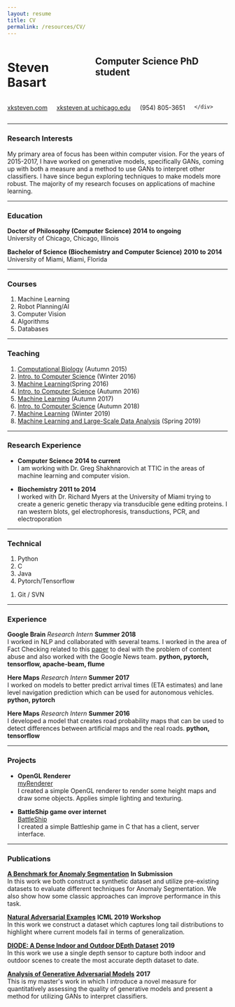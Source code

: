```yaml
---
layout: resume
title: CV
permalink: /resources/CV/
---
```


<div class="row">
	<div class="eight columns">
		<h1 class="my-heading1">Steven Basart </h1>
		<h2 class="my-heading2"> Computer Science PhD student </h2>
	</div>
	<div class="four columns">
		<p class="my-headingp"><a href="http://www.xksteven.com" >xksteven.com</a></p>
		<p class="my-headingp"><a href="mailto:xksteven@uchicago.edu"> xksteven at uchicago.edu</a></p>
		<p class="my-headinglastp">(954) 805-3651</p>

	</div>
</div>


------

### Research Interests

My primary area of focus has been within computer vision.  For the years of 2015-2017, I have worked on generative models, specifically GANs, coming up with both a measure and a method to use GANs to interpret other classifiers.  I have since begun exploring techniques to make models more robust. The majority of my research focuses on applications of machine learning.  


------

### Education

**Doctor of Philosophy (Computer Science)** __2014 to ongoing__  
	University of Chicago, Chicago, Illinois

**Bachelor of Science (Biochemistry and Computer Science)** __2010 to 2014__  
	University of Miami, Miami, Florida


------

### Courses

1. Machine Learning
2. Robot Planning/AI
3. Computer Vision
4. Algorithms
5. Databases


------

### Teaching

1. [Computational Biology](http://uchicago.bio) (Autumn 2015)
2. [Intro. to Computer Science](https://www.classes.cs.uchicago.edu/archive/2016/winter/15200-1/) (Winter 2016)
3. [Machine Learning](http://people.cs.uchicago.edu/~risi/cmsc25400.html)(Spring 2016)
4. [Intro. to Computer Science](https://www.classes.cs.uchicago.edu/archive/2016/fall/12100-1/) (Autumn 2016)
5. [Machine Learning](http://people.cs.uchicago.edu/~risi/cmsc25400.html) (Autumn 2017)
8. [Intro. to Computer Science](http://people.cs.uchicago.edu/~adamshaw/cmsc15100-2018/index.html) (Autumn 2018)
9. [Machine Learning](http://people.cs.uchicago.edu/~risi/cmsc25400.html) (Winter 2019)
10. [Machine Learning and Large-Scale Data Analysis](https://www.stat.uchicago.edu/courseinfo/courses/2019/spr/ann/s37601-1.shtml) (Spring 2019)


------

### Research Experience

* **Computer Science**  __2014 to current__  
	I am working with Dr. Greg Shakhnarovich at TTIC in the areas of machine learning and computer vision.

* **Biochemistry**   __2011 to 2014__  
	I worked with Dr. Richard Myers at the University of Miami trying to create a generic genetic therapy via transducible gene editing proteins.  I ran western blots, gel electrophoresis, transductions, PCR, and electroporation


------

### Technical

1. Python
1. C
1. Java
1. Pytorch/Tensorflow
<!-- 1. Android / iOS -->
<!-- 1. Javascript / NodeJS -->
1. Git / SVN


------


### Experience

**Google Brain** *Research Intern* __Summer 2018__  
	I worked in NLP and collaborated with several teams.  I worked in the area of Fact Checking related to this [paper](https://dl.acm.org/citation.cfm?id=3184558.3188723) to deal with the problem of content abuse and also worked with the Google News team.
	**python, pytorch, tensorflow, apache-beam, flume**

**Here Maps** *Research Intern* __Summer 2017__  
	I worked on models to better predict arrival times (ETA estimates) and lane level navigation prediction which can be used for autonomous vehicles.
	**python, pytorch**

**Here Maps** *Research Intern* __Summer 2016__  
	I developed a model that creates road probability maps that can be used to detect differences between artificial maps and the real roads.
	**python, tensorflow**



------


### Projects

* **OpenGL Renderer**  
	[myRenderer](http://www.github.com/xksteven/myOpenGl)  
	I created a simple OpenGL renderer to render some height maps and draw some objects.  Applies simple lighting and texturing.

* **BattleShip game over internet**  
	[BattleShip](https://github.com/xksteven/Networks)  
	I created a simple Battleship game in C that has a client, server interface.



------


### Publications

**[A Benchmark for Anomaly Segmentation](https://arxiv.org/abs/1911.11132)** __In Submission__  
	In this work we both construct a synthetic dataset and utilize pre-existing datasets to evaluate different techniques for Anomaly Segmentation.  We also show how some classic approaches can improve performance in this task.

**[Natural Adversarial Examples](https://sites.google.com/view/icml2019-generalization/accepted-papers)** __ICML 2019 Workshop__  
	In this work we construct a dataset which captures long tail distributions to highlight where current models fail in terms of generalization.

**[DIODE: A Dense Indoor and Outdoor DEpth Dataset](https://diode-dataset.org)** __2019__  
	In this work we use a single depth sensor to capture both indoor and outdoor scenes to create the most accurate depth dataset to date.  

**[Analysis of Generative Adversarial Models](https://newtraell.cs.uchicago.edu/files/ms_paper/xksteven.pdf)** __2017__  
	This is my master's work in which I introduce a novel measure for quantitatively assessing the quality of generative models and present a method for utilizing GANs to interpret classifiers.
